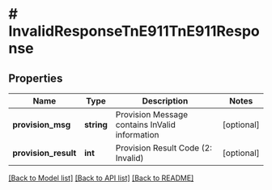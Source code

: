 # # InvalidResponseTnE911TnE911Response

## Properties

Name | Type | Description | Notes
------------ | ------------- | ------------- | -------------
**provision_msg** | **string** | Provision Message contains InValid information | [optional]
**provision_result** | **int** | Provision Result Code (2: Invalid) | [optional]

[[Back to Model list]](../../README.md#models) [[Back to API list]](../../README.md#endpoints) [[Back to README]](../../README.md)
